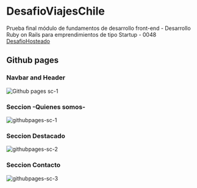 # DesafioViajesChile

Prueba final módulo de fundamentos de desarrollo front-end - Desarrollo Ruby on Rails para emprendimientos de tipo Startup - 0048 [DesafioHosteado](https://crisnta.github.io/DesafioViajesChile/)

## Github pages
### Navbar and Header
![Github pages sc-1](https://user-images.githubusercontent.com/55854174/233500232-c2238d86-bf6e-4cb4-9141-f30d61e55f75.png)

### Seccion -Quienes somos-
![githubpages-sc-1](https://user-images.githubusercontent.com/55854174/233500422-a31805ae-2ada-42ac-a9ae-dd82a2c8f38e.png)

### Seccion Destacado
![githubpages-sc-2](https://user-images.githubusercontent.com/55854174/233500499-ba3498d1-f177-4587-9543-1591df63d8e6.png)

### Seccion Contacto
![githubpages-sc-3](https://user-images.githubusercontent.com/55854174/233500533-80933c3a-9e70-4f49-a04e-5aeb0b31e301.png)
